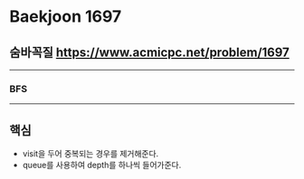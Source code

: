 Baekjoon 1697
=============
숨바꼭질  <https://www.acmicpc.net/problem/1697>
---------------
- - -
### BFS
- - -
## 핵심
- visit을 두어 중복되는 경우를 제거해준다.
- queue를 사용하여 depth를 하나씩 들어가준다.
